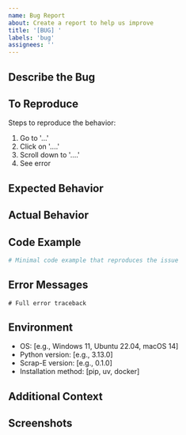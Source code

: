```yaml
---
name: Bug Report
about: Create a report to help us improve
title: '[BUG] '
labels: 'bug'
assignees: ''
---
```


## Describe the Bug
<!-- A clear and concise description of what the bug is -->

## To Reproduce
Steps to reproduce the behavior:
1. Go to '...'
2. Click on '....'
3. Scroll down to '....'
4. See error

## Expected Behavior
<!-- A clear and concise description of what you expected to happen -->

## Actual Behavior
<!-- What actually happened -->

## Code Example
```python
# Minimal code example that reproduces the issue
```

## Error Messages
```
# Full error traceback
```

## Environment
- OS: [e.g., Windows 11, Ubuntu 22.04, macOS 14]
- Python version: [e.g., 3.13.0]
- Scrap-E version: [e.g., 0.1.0]
- Installation method: [pip, uv, docker]

## Additional Context
<!-- Add any other context about the problem here -->

## Screenshots
<!-- If applicable, add screenshots to help explain your problem -->
